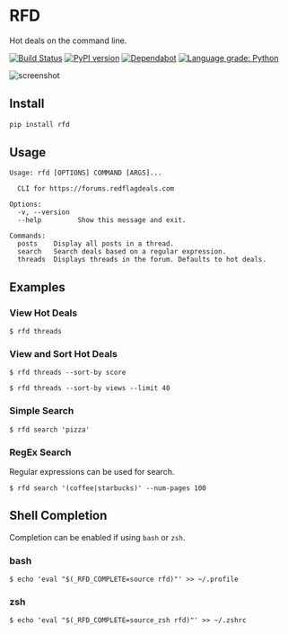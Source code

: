 # RFD

Hot deals on the command line.

[![Build Status](https://travis-ci.org/davegallant/rfd.svg?branch=master)](https://travis-ci.org/davegallant/rfd)
[![PyPI version](https://badge.fury.io/py/rfd.svg)](https://badge.fury.io/py/rfd)
[![Dependabot](https://badgen.net/badge/Dependabot/enabled/green?icon=dependabot)](https://dependabot.com/)
[![Language grade: Python](https://img.shields.io/lgtm/grade/python/g/davegallant/rfd.svg?logo=lgtm&logoWidth=18)](https://lgtm.com/projects/g/davegallant/rfd/context:python)


![screenshot](https://user-images.githubusercontent.com/4519234/85969861-e10a4100-b996-11ea-9a31-6203322c60ee.png)


## Install

```bash
pip install rfd
```

## Usage

```shell
Usage: rfd [OPTIONS] COMMAND [ARGS]...

  CLI for https://forums.redflagdeals.com

Options:
  -v, --version
  --help         Show this message and exit.

Commands:
  posts    Display all posts in a thread.
  search   Search deals based on a regular expression.
  threads  Displays threads in the forum. Defaults to hot deals.
```

## Examples

### View Hot Deals
```console
$ rfd threads
```

### View and Sort Hot Deals

```console
$ rfd threads --sort-by score
```

```console
$ rfd threads --sort-by views --limit 40
```

### Simple Search
```console
$ rfd search 'pizza'
```

### RegEx Search

Regular expressions can be used for search.

```console
$ rfd search '(coffee|starbucks)' --num-pages 100
```

## Shell Completion

Completion can be enabled if using `bash` or `zsh`.

### bash

```console
$ echo 'eval "$(_RFD_COMPLETE=source rfd)"' >> ~/.profile
```

### zsh

```console
$ echo 'eval "$(_RFD_COMPLETE=source_zsh rfd)"' >> ~/.zshrc
```
